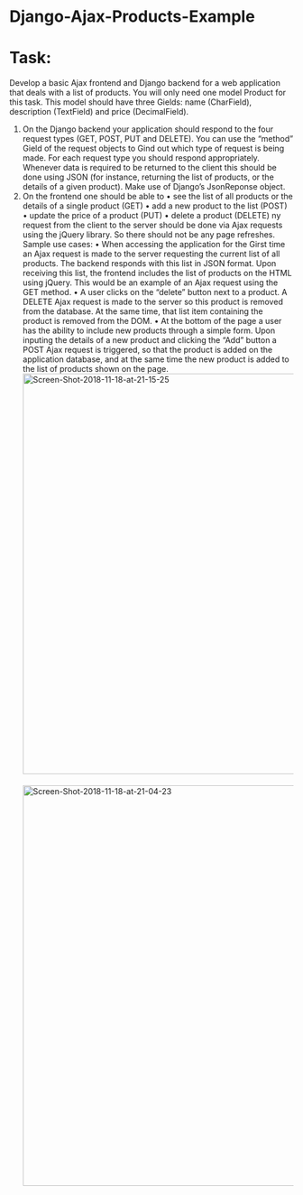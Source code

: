 # Django-Ajax-Products-Example

# Task:
Develop a basic Ajax frontend and Django backend for a web application that deals with a list of products. You will only need one model Product for this task. This model should have three Gields: name (CharField), description (TextField) and price (DecimalField).
1) On the Django backend your application should respond to the four request types (GET, POST, PUT and DELETE). You can use the “method” Gield of the request objects to Gind out which type of request is being made. For each request type you should respond appropriately. Whenever data is required to be returned to the client this should be done using JSON (for instance, returning the list of products, or the details of a given product). Make use of Django’s JsonReponse object.  
2) On the frontend one should be able to
• see the list of all products or the details of a single product (GET) • add a new product to the list (POST)
• update the price of a product (PUT)
• delete a product (DELETE)
ny request from the client to the server should be done via Ajax requests using the jQuery library. So there should not be any page refreshes.
Sample use cases:
• When accessing the application for the Girst time an Ajax request is made to the server requesting the current list of all products. The backend responds with this list in JSON format. Upon receiving this list, the frontend includes the list of products on the HTML using jQuery. This would be an example of an Ajax request using the GET method.
• A user clicks on the “delete” button next to a product. A DELETE Ajax request is made to the server so this product is removed from the database. At the same time, that list item containing the product is removed from the DOM.
• At the bottom of the page a user has the ability to include new products through a simple form. Upon inputing the details of a new product and clicking the “Add” button a POST Ajax request is triggered, so that the product is added on the application database, and at the same time the new product is added to the list of products shown on the page.
<a href="https://ibb.co/kexMc0"><img src="https://preview.ibb.co/buGsjf/Screen-Shot-2018-11-18-at-21-15-25.png" alt="Screen-Shot-2018-11-18-at-21-15-25" width="710" hight="330" border="0"></a> <br> <br>
<a href="https://ibb.co/nfYiqL"><img src="https://preview.ibb.co/kGf7H0/Screen-Shot-2018-11-18-at-21-04-23.png" alt="Screen-Shot-2018-11-18-at-21-04-23"  width="710" hight="330" border="0"></a>
